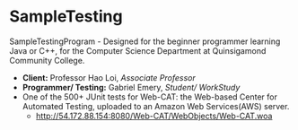 # SampleTesting
SampleTestingProgram - Designed for the beginner programmer learning Java or C++, for the Computer Science Department at Quinsigamond Community College.
- **Client:** Professor Hao Loi, *Associate Professor*
- **Programmer/ Testing:** Gabriel Emery, *Student/ WorkStudy*
- One of the 500+ JUnit tests for Web-CAT: the Web-based Center for Automated Testing, uploaded to an Amazon Web Services(AWS) server.
  - http://54.172.88.154:8080/Web-CAT/WebObjects/Web-CAT.woa
  
  
